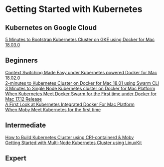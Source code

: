 

# Getting Started with Kubernetes

## Kubernetes on Google Cloud

[5 Minutes to Bootstrap Kubernetes Cluster on GKE using Docker for Mac 18.03.0](http://collabnix.com/bootstrapping-kubernetes-cluster-using-docker-for-mac-18-03-0-ce-edition/)<br>



## Beginners


[Context Switching Made Easy under Kubernetes powered Docker for Mac 18.02.0](http://collabnix.com/namespace-context-toggling-made-easy-under-docker-for-mac-18-02-release/)<br>
[2-minutes to Kubernetes Cluster on Docker for Mac 18.01 using Swarm CLI](http://collabnix.com/running-kubernetes-cluster-on-docker-for-mac-18-01-using-swarm-cli/)<br>
[3 Minutes to Single Node Kubernetes cluster on Docker for Mac Platform](http://collabnix.com/3-minutes-to-single-node-kubernetes-cluster-on-docker-for-mac-platform/)<br>
[When Kubernetes Meet Docker Swarm for the First time under Docker for Mac 17.12 Release](http://collabnix.com/integration-of-docker-swarm-kubernetes-under-docker-for-mac-platform/) <br>
[A First Look at Kubernetes Integrated Docker For Mac Platform](http://collabnix.com/a-first-look-at-kubernetes-integrated-docker-for-mac-platform/)<br>
[When Moby Meet Kubernetes for the first time](http://collabnix.com/when-linuxkit-meet-kubernetes-for-the-first-time/)<br>




## Intermediate

[How to Build Kubernetes Cluster using CRI-containerd & Moby](http://collabnix.com/building-multi-node-kubernetes-cluster-using-linuxkit-cri-containerd/) <br>
[Getting Started with Multi-Node Kubernetes Cluster using LinuxKit](http://collabnix.com/getting-started-with-multi-node-kubernetes-cluster-using-linuxkit/)


## Expert
